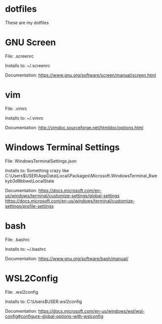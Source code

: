# dotfiles
These are my dotfiles

# GNU Screen
File: .screenrc

Installs to: ~/.screenrc

Documentation: https://www.gnu.org/software/screen/manual/screen.html

# vim
File: .vimrc

Installs to: ~/.vimrc

Documentation: http://vimdoc.sourceforge.net/htmldoc/options.html

# Windows Terminal Settings
File: WindowsTerminalSettings.json

Installs to: Something crazy like C:\Users\$USER\AppData\Local\Packages\Microsoft.WindowsTerminal_8wekyb3d8bbwe\LocalState

Documentation: https://docs.microsoft.com/en-us/windows/terminal/customize-settings/global-settings
               https://docs.microsoft.com/en-us/windows/terminal/customize-settings/profile-settings

# bash
File: .bashrc

Installs to: ~/.bashrc

Documentation: https://www.gnu.org/software/bash/manual/

# WSL2Config
File: .wsl2config

Installs to: C:\Users\$USER\.wsl2config

Documentation: https://docs.microsoft.com/en-us/windows/wsl/wsl-config#configure-global-options-with-wslconfig

